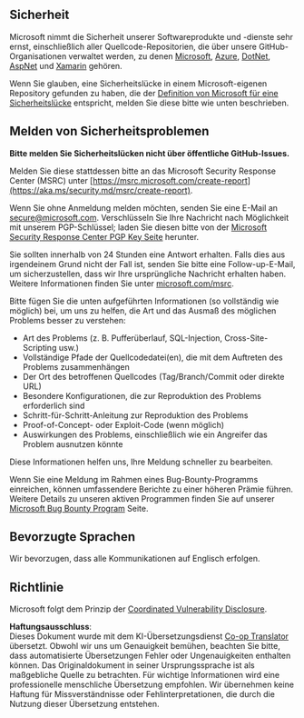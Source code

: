 <!--
CO_OP_TRANSLATOR_METADATA:
{
  "original_hash": "57f14126c1c6add76b3aef3844dfe4e3",
  "translation_date": "2025-05-16T14:24:37+00:00",
  "source_file": "SECURITY.md",
  "language_code": "de"
}
-->
## Sicherheit

Microsoft nimmt die Sicherheit unserer Softwareprodukte und -dienste sehr ernst, einschließlich aller Quellcode-Repositorien, die über unsere GitHub-Organisationen verwaltet werden, zu denen [Microsoft](https://github.com/Microsoft), [Azure](https://github.com/Azure), [DotNet](https://github.com/dotnet), [AspNet](https://github.com/aspnet) und [Xamarin](https://github.com/xamarin) gehören.

Wenn Sie glauben, eine Sicherheitslücke in einem Microsoft-eigenen Repository gefunden zu haben, die der [Definition von Microsoft für eine Sicherheitslücke](https://aka.ms/security.md/definition) entspricht, melden Sie diese bitte wie unten beschrieben.

## Melden von Sicherheitsproblemen

**Bitte melden Sie Sicherheitslücken nicht über öffentliche GitHub-Issues.**

Melden Sie diese stattdessen bitte an das Microsoft Security Response Center (MSRC) unter [https://msrc.microsoft.com/create-report](https://aka.ms/security.md/msrc/create-report).

Wenn Sie ohne Anmeldung melden möchten, senden Sie eine E-Mail an [secure@microsoft.com](mailto:secure@microsoft.com). Verschlüsseln Sie Ihre Nachricht nach Möglichkeit mit unserem PGP-Schlüssel; laden Sie diesen bitte von der [Microsoft Security Response Center PGP Key Seite](https://aka.ms/security.md/msrc/pgp) herunter.

Sie sollten innerhalb von 24 Stunden eine Antwort erhalten. Falls dies aus irgendeinem Grund nicht der Fall ist, senden Sie bitte eine Follow-up-E-Mail, um sicherzustellen, dass wir Ihre ursprüngliche Nachricht erhalten haben. Weitere Informationen finden Sie unter [microsoft.com/msrc](https://www.microsoft.com/msrc).

Bitte fügen Sie die unten aufgeführten Informationen (so vollständig wie möglich) bei, um uns zu helfen, die Art und das Ausmaß des möglichen Problems besser zu verstehen:

  * Art des Problems (z. B. Pufferüberlauf, SQL-Injection, Cross-Site-Scripting usw.)
  * Vollständige Pfade der Quellcodedatei(en), die mit dem Auftreten des Problems zusammenhängen
  * Der Ort des betroffenen Quellcodes (Tag/Branch/Commit oder direkte URL)
  * Besondere Konfigurationen, die zur Reproduktion des Problems erforderlich sind
  * Schritt-für-Schritt-Anleitung zur Reproduktion des Problems
  * Proof-of-Concept- oder Exploit-Code (wenn möglich)
  * Auswirkungen des Problems, einschließlich wie ein Angreifer das Problem ausnutzen könnte

Diese Informationen helfen uns, Ihre Meldung schneller zu bearbeiten.

Wenn Sie eine Meldung im Rahmen eines Bug-Bounty-Programms einreichen, können umfassendere Berichte zu einer höheren Prämie führen. Weitere Details zu unseren aktiven Programmen finden Sie auf unserer [Microsoft Bug Bounty Program](https://aka.ms/security.md/msrc/bounty) Seite.

## Bevorzugte Sprachen

Wir bevorzugen, dass alle Kommunikationen auf Englisch erfolgen.

## Richtlinie

Microsoft folgt dem Prinzip der [Coordinated Vulnerability Disclosure](https://aka.ms/security.md/cvd).

**Haftungsausschluss**:  
Dieses Dokument wurde mit dem KI-Übersetzungsdienst [Co-op Translator](https://github.com/Azure/co-op-translator) übersetzt. Obwohl wir uns um Genauigkeit bemühen, beachten Sie bitte, dass automatisierte Übersetzungen Fehler oder Ungenauigkeiten enthalten können. Das Originaldokument in seiner Ursprungssprache ist als maßgebliche Quelle zu betrachten. Für wichtige Informationen wird eine professionelle menschliche Übersetzung empfohlen. Wir übernehmen keine Haftung für Missverständnisse oder Fehlinterpretationen, die durch die Nutzung dieser Übersetzung entstehen.